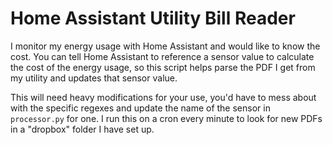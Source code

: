 # Home Assistant Utility Bill Reader

I monitor my energy usage with Home Assistant and would like to know the cost. You can tell Home Assistant to reference a sensor value to calculate the cost of the energy usage, so this script helps parse the PDF I get from my utility and updates that sensor value.

This will need heavy modifications for your use, you'd have to mess about with the specific regexes and update the name of the sensor in `processor.py` for one. I run this on a cron every minute to look for new PDFs in a "dropbox" folder I have set up.
